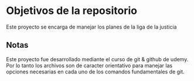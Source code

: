 # Objetivos de la repositorio

Este proyecto se encarga de manejar los planes de la liga de la justicia


## Notas
Este proyecto fue desarrollado mediante el curso de git & github de udemy. Por lo tanto los archivos son de caracter orientativo para manejar las opciones necesarias en cada uno de los comandos fundamentales de git.
